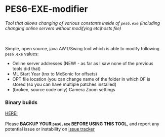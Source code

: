 # PES6-EXE-modifier
###### Tool that allows changing of various constants inside of `pes6.exe` (including changing online servers without modifying etc\hosts file)
\
Simple, open source, java AWT/Swing tool which is able to modify following `pes6.exe` values:

* Online server addresses (NEW! - as far as I saw none of the previous tools did that)
* ML Start Year (tnx to MxSonic for offsets)
* OPT file location (you can change name of the folder in which OF is stored (so you can have multiple patches installed)
* (broken, source code only) Camera Zoom settings

### Binary builds
[HERE!](https://github.com/lazanet/PES6-EXE-modifier/releases/)
\
\
Please **BACKUP YOUR `pes6.exe` BEFORE USING THIS TOOL**, and report any potential issue or instability on [issue tracker](https://github.com/lazanet/PES6-EXE-modifier/issues)


